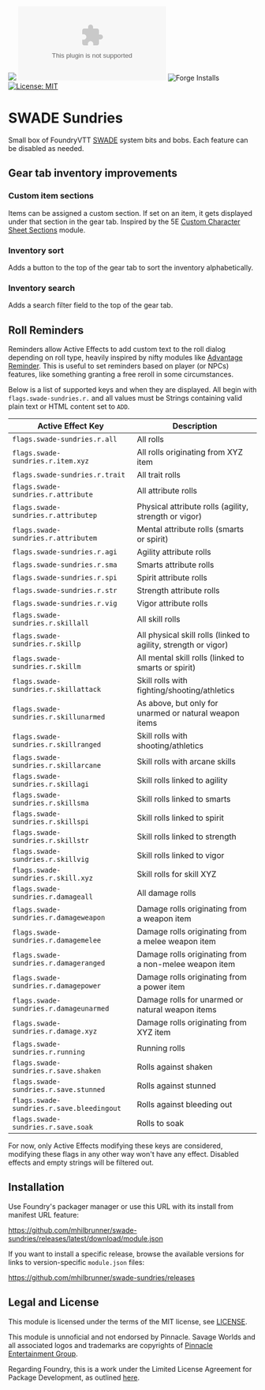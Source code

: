 ![](https://img.shields.io/badge/Foundry-v13-informational)
![Latest Release Download Count](https://img.shields.io/github/downloads/mhilbrunner/swade-sundries/latest/module.zip)
![Forge Installs](https://img.shields.io/badge/dynamic/json?label=Forge%20Installs&query=package.installs&suffix=%25&url=https%3A%2F%2Fforge-vtt.com%2Fapi%2Fbazaar%2Fpackage%2Fswade-sundries&colorB=4aa94a)
[![License: MIT](https://img.shields.io/badge/License-MIT-green.svg)](https://opensource.org/licenses/MIT)

# SWADE Sundries

Small box of FoundryVTT [SWADE](https://foundryvtt.com/packages/swade/) system bits and bobs.
Each feature can be disabled as needed.

## Gear tab inventory improvements

### Custom item sections

Items can be assigned a custom section. If set on an item, it gets displayed under that section in the gear tab.
Inspired by the 5E [Custom Character Sheet Sections](https://foundryvtt.com/packages/custom-character-sheet-sections) module.

### Inventory sort

Adds a button to the top of the gear tab to sort the inventory alphabetically.

### Inventory search

Adds a search filter field to the top of the gear tab.

## Roll Reminders

Reminders allow Active Effects to add custom text to the roll dialog depending on roll type,
heavily inspired by nifty modules like [Advantage Reminder](https://foundryvtt.com/packages/adv-reminder).
This is useful to set reminders based on player (or NPCs) features, like something granting a free reroll in some circumstances.

Below is a list of supported keys and when they are displayed. All begin with `flags.swade-sundries.r.` and all values
must be Strings containing valid plain text or HTML content set to `ADD`.

| Active Effect Key | Description
| --- | ---
| `flags.swade-sundries.r.all` | All rolls
| `flags.swade-sundries.r.item.xyz` | All rolls originating from XYZ item
| `flags.swade-sundries.r.trait` | All trait rolls
| `flags.swade-sundries.r.attribute` | All attribute rolls
| `flags.swade-sundries.r.attributep` | Physical attribute rolls (agility, strength or vigor)
| `flags.swade-sundries.r.attributem` | Mental attribute rolls (smarts or spirit)
| `flags.swade-sundries.r.agi` | Agility attribute rolls
| `flags.swade-sundries.r.sma` | Smarts attribute rolls
| `flags.swade-sundries.r.spi` | Spirit attribute rolls
| `flags.swade-sundries.r.str` | Strength attribute rolls
| `flags.swade-sundries.r.vig` | Vigor attribute rolls
| `flags.swade-sundries.r.skillall` | All skill rolls
| `flags.swade-sundries.r.skillp` | All physical skill rolls (linked to agility, strength or vigor)
| `flags.swade-sundries.r.skillm` | All mental skill rolls (linked to smarts or spirit)
| `flags.swade-sundries.r.skillattack` | Skill rolls with fighting/shooting/athletics
| `flags.swade-sundries.r.skillunarmed` | As above, but only for unarmed or natural weapon items
| `flags.swade-sundries.r.skillranged` | Skill rolls with shooting/athletics
| `flags.swade-sundries.r.skillarcane` | Skill rolls with arcane skills
| `flags.swade-sundries.r.skillagi` | Skill rolls linked to agility
| `flags.swade-sundries.r.skillsma` | Skill rolls linked to smarts
| `flags.swade-sundries.r.skillspi` | Skill rolls linked to spirit
| `flags.swade-sundries.r.skillstr` | Skill rolls linked to strength
| `flags.swade-sundries.r.skillvig` | Skill rolls linked to vigor
| `flags.swade-sundries.r.skill.xyz` | Skill rolls for skill XYZ
| `flags.swade-sundries.r.damageall` | All damage rolls
| `flags.swade-sundries.r.damageweapon` | Damage rolls originating from a weapon item
| `flags.swade-sundries.r.damagemelee` | Damage rolls originating from a melee weapon item
| `flags.swade-sundries.r.damageranged` | Damage rolls originating from a non-melee weapon item
| `flags.swade-sundries.r.damagepower` | Damage rolls originating from a power item
| `flags.swade-sundries.r.damageunarmed` | Damage rolls for unarmed or natural weapon items
| `flags.swade-sundries.r.damage.xyz` | Damage rolls originating from XYZ item
| `flags.swade-sundries.r.running` | Running rolls
| `flags.swade-sundries.r.save.shaken` | Rolls against shaken
| `flags.swade-sundries.r.save.stunned` | Rolls against stunned
| `flags.swade-sundries.r.save.bleedingout` | Rolls against bleeding out
| `flags.swade-sundries.r.save.soak` | Rolls to soak

For now, only Active Effects modifying these keys are considered, modifying these flags in any other way won't have any effect.
Disabled effects and empty strings will be filtered out.

## Installation

Use Foundry's packager manager or use this URL with its install from manifest URL feature:

<https://github.com/mhilbrunner/swade-sundries/releases/latest/download/module.json>

If you want to install a specific release, browse the available versions for links to version-specific `module.json` files:

<https://github.com/mhilbrunner/swade-sundries/releases>

## Legal and License

This module is licensed under the terms of the MIT license, see [LICENSE](LICENSE).

This module is unnoficial and not endorsed by Pinnacle. Savage Worlds and all associated logos and trademarks are copyrights of [Pinnacle Entertainment Group](https://peginc.com).

Regarding Foundry, this is a work under the Limited License Agreement for Package Development, as outlined [here](https://foundryvtt.com/article/license/).
